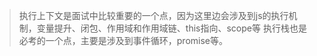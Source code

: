 >执行上下文是面试中比较重要的一个点，因为这里边会涉及到js的执行机制，变量提升、闭包、作用域和作用域链、this指向、scope等
>执行栈也是必考的一个点，主要是涉及到事件循环，promise等。